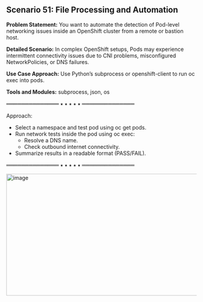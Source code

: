 ## Scenario 51: File Processing and Automation
**Problem Statement:** You want to automate the detection of Pod-level networking issues inside an OpenShift cluster from a remote or bastion host.  

**Detailed Scenario:** In complex OpenShift setups, Pods may experience intermittent connectivity issues due to CNI problems, misconfigured NetworkPolicies, or DNS failures.  

**Use Case Approach:** Use Python’s subprocess or openshift-client to run oc exec into pods.  

**Tools and Modules:** subprocess, json, os

══════════════ ⭑ ⭑ ⭑ ⭑ ⭑ ══════════════

Approach:  
- Select a namespace and test pod using oc get pods.  
- Run network tests inside the pod using oc exec:  
   - Resolve a DNS name.  
   - Check outbound internet connectivity.  
- Summarize results in a readable format (PASS/FAIL).  

══════════════ ⭑ ⭑ ⭑ ⭑ ⭑ ══════════════


<img width="781" height="322" alt="image" src="https://github.com/user-attachments/assets/57c1167c-2557-45f8-96f4-f1e308445900" />

